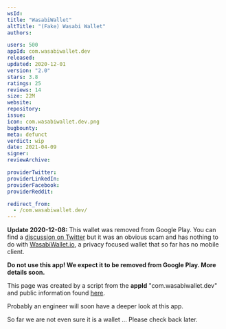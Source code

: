 ```yaml
---
wsId: 
title: "WasabiWallet"
altTitle: "(Fake) Wasabi Wallet"
authors:

users: 500
appId: com.wasabiwallet.dev
released: 
updated: 2020-12-01
version: "2.0"
stars: 3.8
ratings: 25
reviews: 14
size: 22M
website: 
repository: 
issue: 
icon: com.wasabiwallet.dev.png
bugbounty: 
meta: defunct
verdict: wip
date: 2021-04-09
signer: 
reviewArchive:

providerTwitter: 
providerLinkedIn: 
providerFacebook: 
providerReddit: 

redirect_from:
  - /com.wasabiwallet.dev/
---
```


**Update 2020-12-08:** This wallet was removed from Google Play. You can find a
[discussion on Twitter](https://twitter.com/wasabiwallet/status/1333316866249535488)
but it was an obvious scam and has nothing to do with
[WasabiWallet.io](https://wasabiwallet.io/), a privacy focused wallet that so
far has no mobile client.

**Do not use this app! We expect it to be removed from Google Play. More details
soon.**

This page was created by a script from the **appId** "com.wasabiwallet.dev" and public
information found
[here](https://play.google.com/store/apps/details?id=com.wasabiwallet.dev).

Probably an engineer will soon have a deeper look at this app.

So far we are not even sure it is a wallet ... Please check back later.
